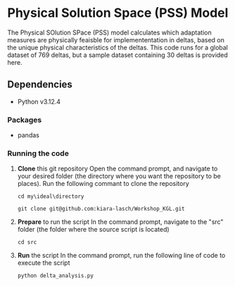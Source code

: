 # Physical Solution Space (PSS) Model
The Physical SOlution SPace (PSS) model calculates which adaptation measures are physically feaisble for implemententation in deltas, based on the unique physical characteristics of the deltas. This code runs for a global dataset of 769 deltas, but a sample dataset containing 30 deltas is provided here.

## Dependencies 
- Python v3.12.4

### Packages 
- pandas

### Running the code
  1. **Clone** this git repository
     Open the command prompt, and navigate to your desired folder (the directory where you want the repository to be places). Run the following commant to clone the repository
     ```shell
     cd my\ideal\directory
     ```
     ```shell
     git clone git@github.com:kiara-lasch/Workshop_KGL.git
     ```
     
  2. **Prepare** to run the script 
     In the command prompt, navigate to the "src" folder (the folder where the source script is located)

     ```shell
     cd src
     ```
     
  4. **Run** the script
     In the command prompt, run the following line of code to execute the script

     ```shell
     python delta_analysis.py
     ```
